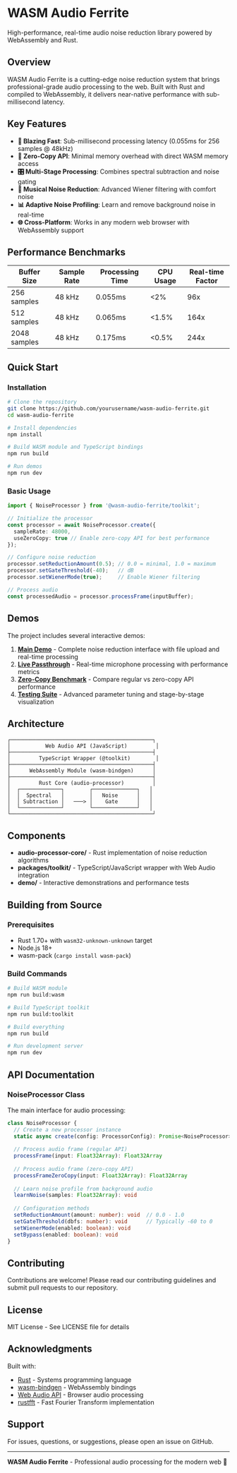 # WASM Audio Ferrite

High-performance, real-time audio noise reduction library powered by WebAssembly and Rust.

## Overview

WASM Audio Ferrite is a cutting-edge noise reduction system that brings professional-grade audio processing to the web. Built with Rust and compiled to WebAssembly, it delivers near-native performance with sub-millisecond latency.

## Key Features

- **🚀 Blazing Fast**: Sub-millisecond processing latency (0.055ms for 256 samples @ 48kHz)
- **🔧 Zero-Copy API**: Minimal memory overhead with direct WASM memory access
- **🎛️ Multi-Stage Processing**: Combines spectral subtraction and noise gating
- **🎵 Musical Noise Reduction**: Advanced Wiener filtering with comfort noise
- **📊 Adaptive Noise Profiling**: Learn and remove background noise in real-time
- **🌐 Cross-Platform**: Works in any modern web browser with WebAssembly support

## Performance Benchmarks

| Buffer Size | Sample Rate | Processing Time | CPU Usage | Real-time Factor |
|-------------|-------------|-----------------|-----------|------------------|
| 256 samples | 48 kHz      | 0.055ms        | <2%       | 96x              |
| 512 samples | 48 kHz      | 0.065ms        | <1.5%     | 164x             |
| 2048 samples| 48 kHz      | 0.175ms        | <0.5%     | 244x             |

## Quick Start

### Installation

```bash
# Clone the repository
git clone https://github.com/yourusername/wasm-audio-ferrite.git
cd wasm-audio-ferrite

# Install dependencies
npm install

# Build WASM module and TypeScript bindings
npm run build

# Run demos
npm run dev
```

### Basic Usage

```typescript
import { NoiseProcessor } from '@wasm-audio-ferrite/toolkit';

// Initialize the processor
const processor = await NoiseProcessor.create({
  sampleRate: 48000,
  useZeroCopy: true // Enable zero-copy API for best performance
});

// Configure noise reduction
processor.setReductionAmount(0.5); // 0.0 = minimal, 1.0 = maximum
processor.setGateThreshold(-40);   // dB
processor.setWienerMode(true);     // Enable Wiener filtering

// Process audio
const processedAudio = processor.processFrame(inputBuffer);
```

## Demos

The project includes several interactive demos:

1. **[Main Demo](demo/index.html)** - Complete noise reduction interface with file upload and real-time processing
2. **[Live Passthrough](demo/live-passthrough.html)** - Real-time microphone processing with performance metrics
3. **[Zero-Copy Benchmark](demo/test-zero-copy.html)** - Compare regular vs zero-copy API performance
4. **[Testing Suite](demo/test-noise-reduction.html)** - Advanced parameter tuning and stage-by-stage visualization

## Architecture

```
┌─────────────────────────────────────────────┐
│           Web Audio API (JavaScript)         │
├─────────────────────────────────────────────┤
│         TypeScript Wrapper (@toolkit)        │
├─────────────────────────────────────────────┤
│      WebAssembly Module (wasm-bindgen)      │
├─────────────────────────────────────────────┤
│         Rust Core (audio-processor)         │
│  ┌─────────────┐        ┌──────────────┐   │
│  │  Spectral   │        │   Noise      │   │
│  │ Subtraction │   ───> │    Gate      │   │
│  └─────────────┘        └──────────────┘   │
└─────────────────────────────────────────────┘
```

## Components

- **audio-processor-core/** - Rust implementation of noise reduction algorithms
- **packages/toolkit/** - TypeScript/JavaScript wrapper with Web Audio integration
- **demo/** - Interactive demonstrations and performance tests

## Building from Source

### Prerequisites

- Rust 1.70+ with `wasm32-unknown-unknown` target
- Node.js 18+
- wasm-pack (`cargo install wasm-pack`)

### Build Commands

```bash
# Build WASM module
npm run build:wasm

# Build TypeScript toolkit
npm run build:toolkit

# Build everything
npm run build

# Run development server
npm run dev
```

## API Documentation

### NoiseProcessor Class

The main interface for audio processing:

```typescript
class NoiseProcessor {
  // Create a new processor instance
  static async create(config: ProcessorConfig): Promise<NoiseProcessor>
  
  // Process audio frame (regular API)
  processFrame(input: Float32Array): Float32Array
  
  // Process audio frame (zero-copy API)
  processFrameZeroCopy(input: Float32Array): Float32Array
  
  // Learn noise profile from background audio
  learnNoise(samples: Float32Array): void
  
  // Configuration methods
  setReductionAmount(amount: number): void  // 0.0 - 1.0
  setGateThreshold(dbfs: number): void      // Typically -60 to 0
  setWienerMode(enabled: boolean): void
  setBypass(enabled: boolean): void
}
```

## Contributing

Contributions are welcome! Please read our contributing guidelines and submit pull requests to our repository.

## License

MIT License - See LICENSE file for details

## Acknowledgments

Built with:
- [Rust](https://www.rust-lang.org/) - Systems programming language
- [wasm-bindgen](https://github.com/rustwasm/wasm-bindgen) - WebAssembly bindings
- [Web Audio API](https://www.w3.org/TR/webaudio/) - Browser audio processing
- [rustfft](https://github.com/ejmahler/RustFFT) - Fast Fourier Transform implementation

## Support

For issues, questions, or suggestions, please open an issue on GitHub.

---

**WASM Audio Ferrite** - Professional audio processing for the modern web 🎵